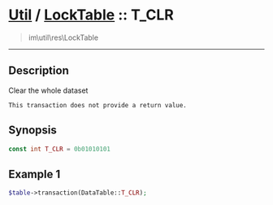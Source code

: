 # [Util](Util.md) / [LockTable](Util-LockTable.md) :: T_CLR
 > im\util\res\LockTable
____

## Description
Clear the whole dataset

    This transaction does not provide a return value.  

## Synopsis
```php
const int T_CLR = 0b01010101
```

## Example 1
```php
$table->transaction(DataTable::T_CLR);
```
